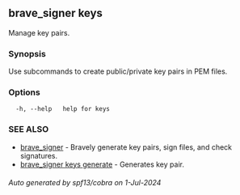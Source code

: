 ## brave_signer keys

Manage key pairs.

### Synopsis

Use subcommands to create public/private key pairs in PEM files.

### Options

```
  -h, --help   help for keys
```

### SEE ALSO

* [brave_signer](brave_signer.md)	 - Bravely generate key pairs, sign files, and check signatures.
* [brave_signer keys generate](brave_signer_keys_generate.md)	 - Generates key pair.

###### Auto generated by spf13/cobra on 1-Jul-2024
